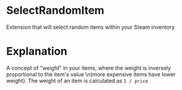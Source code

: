 # SelectRandomItem
Extension that will select random items within your Steam inventory 
# Explanation
A concept of "weight" in your items, where the weight is inversely proportional to the item's value \n(more expensive items have lower weight). The weight of an item is calculated as `1 / price`
